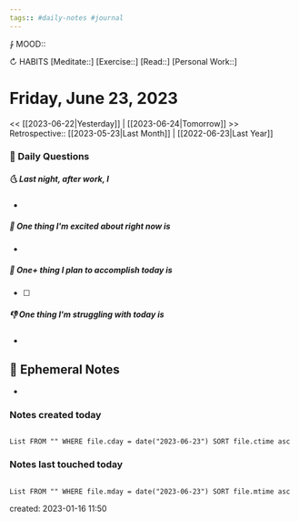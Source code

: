 ```yaml
---
tags:: #daily-notes #journal
---
```


⨑ MOOD::

↻ HABITS
[Meditate::]
[Exercise::]
[Read::]
[Personal Work::]

# Friday, June 23, 2023

\<\< [[2023-06-22|Yesterday]] | [[2023-06-24|Tomorrow]] >>
Retrospective:: [[2023-05-23|Last Month]] | [[2022-06-23|Last Year]]

### 📅 Daily Questions

##### 🌜 Last night, after work, I

-

##### 🙌 One thing I'm excited about right now is

-

##### 🚀 One+ thing I plan to accomplish today is

- [ ]

##### 👎 One thing I'm struggling with today is

-

## 📝 Ephemeral Notes

-

### Notes created today

```dataview

List FROM "" WHERE file.cday = date("2023-06-23") SORT file.ctime asc

```

### Notes last touched today

```dataview

List FROM "" WHERE file.mday = date("2023-06-23") SORT file.mtime asc

```

created: 2023-01-16 11:50
